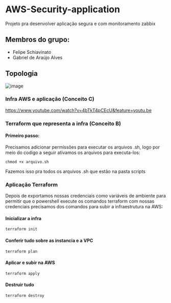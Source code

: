 # AWS-Security-application
Projeto pra desenvolver aplicação segura e com monitoramento zabbix

## Membros do grupo:
- Felipe Schiavinato
- Gabriel de Araújo Alves

## Topologia
![image](https://github.com/gabri190/AWS-Security-application/assets/72319195/fe9dbdc0-7efd-4bc3-b9f5-55e251f0cda0)

### Infra AWS e aplicação (Conceito C)

https://www.youtube.com/watch?v=4bTkT4pCEcU&feature=youtu.be

### Terraform que representa a infra (Conceito B)

#### Primeiro passo:
Precisamos adicionar permissões para executar os arquivos .sh, logo por meio do codigo a seguir ativamos os arquivos para executa-los:

```shell
chmod +x arquivo.sh
```

Fazemos isso pra todos os arquivos .sh que estão na pasta scripts

### Aplicação Terraform

Depois de exportamos nossas credenciais como variáveis de ambiente para permitir que o powershell execute os comandos 
terraform com nossas credenciais precisamos dos comandos para subir a infraestrutura na AWS:

#### Inicializar a infra
```shell
terraform init
```
#### Conferir tudo sobre as instancia e a VPC
```shell
terraform plan
```
#### Aplicar e subir na AWS 
```shell
terraform apply
```

#### Destruir tudo 
```shell
terraform destroy
```














